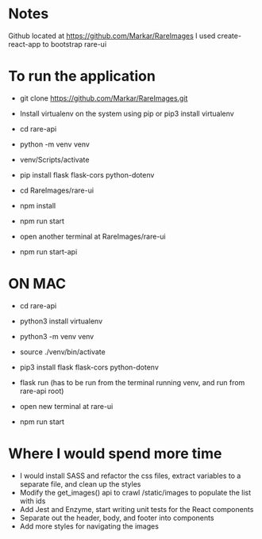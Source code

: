 # Notes
Github located at https://github.com/Markar/RareImages
I used create-react-app to bootstrap rare-ui

# To run the application
- git clone https://github.com/Markar/RareImages.git
- Install virtualenv on the system using pip or pip3 install virtualenv

- cd rare-api
- python -m venv venv
- venv/Scripts/activate
- pip install flask flask-cors python-dotenv
- cd RareImages/rare-ui
- npm install
- npm run start

- open another terminal at RareImages/rare-ui
- npm run start-api

# ON MAC 
- cd rare-api
- python3 install virtualenv
- python3 -m venv venv
- source ./venv/bin/activate
- pip3 install flask flask-cors python-dotenv
- flask run (has to be run from the terminal running venv, and run from rare-api root)

- open new terminal at rare-ui
- npm run start


# Where I would spend more time
- I would install SASS and refactor the css files, extract variables to a separate file, and clean up the styles
- Modify the get_images() api to crawl /static/images to populate the list with ids
- Add Jest and Enzyme, start writing unit tests for the React components
- Separate out the header, body, and footer into components
- Add more styles for navigating the images

